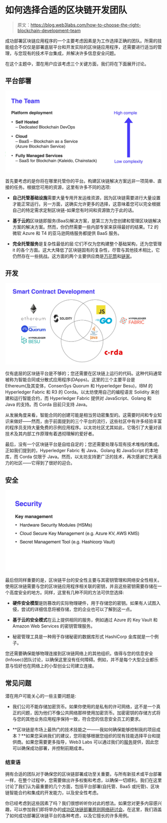 # 如何选择合适的区块链开发团队

> 原文：<https://blog.web3labs.com/how-to-choose-the-right-blockchain-development-team>

成功部署区块链应用程序的一个主要考虑因素是为工作选择正确的团队。所需的技能组合不仅仅是部署底层平台和开发实际的区块链应用程序，还需要进行适当的管理，与您现有的技术平台集成，并解决许多信息安全问题。

在这个主题中，潜在用户应该考虑三个关键方面，我们将在下面展开讨论。

## **平台部署**

![Blockchain Dev Team ](img/74b6132a6e68351a064e44695a6bf02d.png)

首先要考虑的是你将在哪里托管你的平台。构建区块链解决方案远非一项简单、直接的任务。根据您可用的资源，这里有许多不同的选项:

*   **自己托管基础设施**需要大量专用开发运维资源，因为区块链需要进行大量设置才能正常运行。另一方面，这确实允许更多的选择，这意味着您可以完全根据自己的特定需求定制区块链-如果您有时间和资源致力于此的话。
    
*   **基于云的**区块链即服务(BaaS)解决方案，是第三方为您创建和管理区块链解决方案的解决方案。然而，你仍然需要一些内部专家来获得最好的结果。T2 的微软 Azure 和 T4 的亚马逊网络服务都提供 BaaS 服务。

*   **完全托管服务**是复杂性最低的层:它们不仅为您构建整个基础架构，还为您管理 it 的各个方面。这大大降低了区块链固有的复杂性，尽管与其他技术相比，它仍然存在一些挑战。这方面的两个主要供应商是[万花筒](https://www.kaleido.io/)和[链家](https://chainstack.com/)。

## **开发**

**![Smart Contract Development](img/8834677e0d54fbbe961bdd688e9f635b.png)**

仅有底层的区块链平台是不够的；您还需要在区块链上运行的代码。这种代码通常被称为智能合同或分散式应用程序(DApps)。这里的三个主要平台是 Ethereum(及其变体，ConsenSys Quorum 和 Hyperledger Besu)，IBM 的 Hyperledger Fabric 和 R3 的 Corda。以太坊使用自己的编程语言 Solidity 来创建和运行智能合约，而 Hyperledger Fabric 提供对 JavaScript、Golang 和 Java 的支持。而 Corda 目前只支持 Java。

从发展角度来看，智能合同的创建可能是相当劳动密集型的。这需要时间和专业知识来做好——然而，由于前面提到的三个平台的流行，这些社区中有许多经验丰富的程序员支持大量免费的示例应用程序。以太坊社区尤其如此，它吸引了大量对该技术及其内部工作原理有着透彻理解的爱好者。

最后，没有一个区块链平台是自给自足的；您还需要处理与现有技术堆栈的集成。正如我们提到的，Hyperledger Fabric 有 Java、Golang 和 JavaScript 的本地库，而 Corda 仅限于 Java。然而，以太坊支持更广泛的技术，再次感谢它充满活力的社区——它得到了很好的迎合。

## **安全**

**![Security](img/7590b45ac434da0683305faff6529f42.png)**

最后但同样重要的是，区块链平台的安全性主要与其密钥管理和网络安全性相关。使用区块链需要与您的区块链应用程序相关联的密钥，并且这些密钥需要存储在一个高度安全的地方。同样，这里有几种不同的方法可供您选择:

*   **硬件安全模型**是防篡改的实际物理硬件，用于存储您的密钥。如果有人试图入侵，尝试的详细信息将被存储，您的企业也可以了解到这一点。
    
*   **基于云的安全模式**在云上提供相同的服务，例如通过 Azure 的 Key Vault 和 Amazon Web Services 的密钥管理服务。
    
*   秘密管理工具是一种用于存储秘密的数据库形式 HashiCorp 金库就是一个例子。

您还需要确保能够物理连接到区块链网络上的其他组织。值得与您的信息安全(Infosec)团队讨论，以确保这里没有任何障碍。例如，并不是每个大型企业都乐意与恰好也在网络上的小型创业公司建立连接。

## **常见问题**

潜在用户可能关心的一些主要问题是:

*   我们公司不能存储加密货币。如果你使用的是私有的许可网络，这不是一个真正的问题，因为他们不像公共网络那样使用加密货币。加密密钥的存储方式将与您的其他业务应用程序保持一致，符合您的信息安全员工的要求。
    
*   **区块链是市场上最热门的技术技能之一——我如何确保能够控制我的项目成本？**如果您采纳我们的建议，您将能够根据您组织的现有技能选择平台和提供商。如果您需要更多指导，Web3 Labs 可以通过我们的[服务](https://www.web3labs.com/services)提供，因此您可以确保成功部署，并控制前期成本。

### **结束语**

拥有合适的团队对于确保您的区块链部署成功至关重要。与所有新技术或平台部署一样，在整个过程中，您需要做出许多权衡和考虑，以确保一切顺利。我们在这里讨论了我们认为最重要的几个方面，包括平台部署(自托管、BaaS 或托管)、区块链智能合约和集成的开发能力，以及安全性考虑。

你已经考虑到这些因素了吗？我们很想听听你对此的想法。如果您对更多内容感兴趣，可以参加我们即将举办的[成功区块链部署原则网络研讨会](https://pages.web3labs.com/principles-of-successful-blockchain-deployments-webinar)。在这里，我们涵盖了如何成功部署区块链平台的各种考虑，以及它擅长的许多用例。